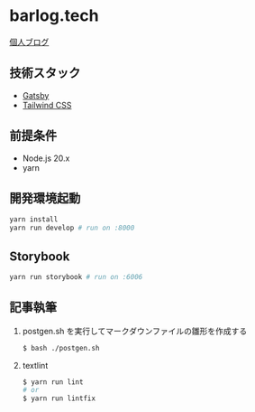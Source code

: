 # barlog.tech

[個人ブログ](https://barlog.tech)

## 技術スタック

* [Gatsby](https://www.gatsbyjs.com/)
* [Tailwind CSS](https://tailwindcss.com/)

## 前提条件

* Node.js 20.x
* yarn

## 開発環境起動

```sh
yarn install
yarn run develop # run on :8000
```

## Storybook

```sh
yarn run storybook # run on :6006
```


## 記事執筆

1. postgen.sh を実行してマークダウンファイルの雛形を作成する

    ```sh
    $ bash ./postgen.sh
    ```
2. textlint

    ```sh
    $ yarn run lint
    # or
    $ yarn run lintfix
    ```
